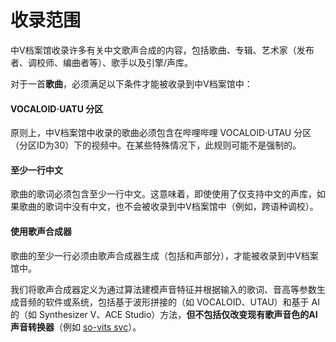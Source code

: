 # 收录范围

中V档案馆收录许多有关中文歌声合成的内容，包括歌曲、专辑、艺术家（发布者、调校师、编曲者等）、歌手以及引擎/声库。&#x20;

对于一首**歌曲**，必须满足以下条件才能被收录到中V档案馆中：

#### VOCALOID·UATU 分区

原则上，中V档案馆中收录的歌曲必须包含在哔哩哔哩 VOCALOID·UTAU
分区（分区ID为30）下的视频中。在某些特殊情况下，此规则可能不是强制的。

#### 至少一行中文

歌曲的歌词必须包含至少一行中文。这意味着，即使使用了仅支持中文的声库，如果歌曲的歌词中没有中文，也不会被收录到中V档案馆中（例如，跨语种调校）。

#### 使用歌声合成器

歌曲的至少一行必须由歌声合成器生成（包括和声部分），才能被收录到中V档案馆中。

我们将歌声合成器定义为通过算法建模声音特征并根据输入的歌词、音高等参数生成音频的软件或系统，包括基于波形拼接的（如
VOCALOID、UTAU）和基于 AI 的（如 Synthesizer V、ACE Studio）方法，**但不包括仅改变现有歌声音色的AI声音转换器**（例如
[so-vits svc](https://github.com/svc-develop-team/so-vits-svc)）。
